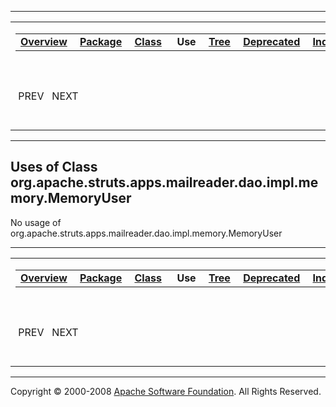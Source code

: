 ------------------------------------------------------------------------

<span id="navbar_top"></span> [](#skip-navbar_top "Skip navigation links")

<table>
<colgroup>
<col width="50%" />
<col width="50%" />
</colgroup>
<tbody>
<tr class="odd">
<td align="left"><span id="navbar_top_firstrow"></span>
<table>
<tbody>
<tr class="odd">
<td align="left"><a href="../../../../../../../../../overview-summary.html.md"><strong>Overview</strong></a> </td>
<td align="left"><a href="../package-summary.html.md"><strong>Package</strong></a> </td>
<td align="left"><a href="../../../../../../../../../org/apache/struts/apps/mailreader/dao/impl/memory/MemoryUser.html.md" title="class in org.apache.struts.apps.mailreader.dao.impl.memory"><strong>Class</strong></a> </td>
<td align="left"> <strong>Use</strong> </td>
<td align="left"><a href="../package-tree.html.md"><strong>Tree</strong></a> </td>
<td align="left"><a href="../../../../../../../../../deprecated-list.html.md"><strong>Deprecated</strong></a> </td>
<td align="left"><a href="../../../../../../../../../index-all.html.md"><strong>Index</strong></a> </td>
<td align="left"><a href="../../../../../../../../../help-doc.html.md"><strong>Help</strong></a> </td>
</tr>
</tbody>
</table></td>
<td align="left"></td>
</tr>
<tr class="even">
<td align="left"> PREV   NEXT</td>
<td align="left"><a href="../../../../../../../../../index.html.md?org/apache/struts/apps/mailreader/dao/impl/memory//class-useMemoryUser.html"><strong>FRAMES</strong></a>    <a href="MemoryUser.html"><strong>NO FRAMES</strong></a>    
<a href="../../../../../../../../../allclasses-noframe.html.md"><strong>All Classes</strong></a></td>
</tr>
</tbody>
</table>

<span id="skip-navbar_top"></span>

------------------------------------------------------------------------

**Uses of Class
 org.apache.struts.apps.mailreader.dao.impl.memory.MemoryUser**
---------------------------------------------------------------

No usage of org.apache.struts.apps.mailreader.dao.impl.memory.MemoryUser

------------------------------------------------------------------------

<span id="navbar_bottom"></span> [](#skip-navbar_bottom "Skip navigation links")

<table>
<colgroup>
<col width="50%" />
<col width="50%" />
</colgroup>
<tbody>
<tr class="odd">
<td align="left"><span id="navbar_bottom_firstrow"></span>
<table>
<tbody>
<tr class="odd">
<td align="left"><a href="../../../../../../../../../overview-summary.html.md"><strong>Overview</strong></a> </td>
<td align="left"><a href="../package-summary.html.md"><strong>Package</strong></a> </td>
<td align="left"><a href="../../../../../../../../../org/apache/struts/apps/mailreader/dao/impl/memory/MemoryUser.html.md" title="class in org.apache.struts.apps.mailreader.dao.impl.memory"><strong>Class</strong></a> </td>
<td align="left"> <strong>Use</strong> </td>
<td align="left"><a href="../package-tree.html.md"><strong>Tree</strong></a> </td>
<td align="left"><a href="../../../../../../../../../deprecated-list.html.md"><strong>Deprecated</strong></a> </td>
<td align="left"><a href="../../../../../../../../../index-all.html.md"><strong>Index</strong></a> </td>
<td align="left"><a href="../../../../../../../../../help-doc.html.md"><strong>Help</strong></a> </td>
</tr>
</tbody>
</table></td>
<td align="left"></td>
</tr>
<tr class="even">
<td align="left"> PREV   NEXT</td>
<td align="left"><a href="../../../../../../../../../index.html.md?org/apache/struts/apps/mailreader/dao/impl/memory//class-useMemoryUser.html"><strong>FRAMES</strong></a>    <a href="MemoryUser.html"><strong>NO FRAMES</strong></a>    
<a href="../../../../../../../../../allclasses-noframe.html.md"><strong>All Classes</strong></a></td>
</tr>
</tbody>
</table>

<span id="skip-navbar_bottom"></span>

------------------------------------------------------------------------

Copyright © 2000-2008 [Apache Software Foundation](http://www.apache.org/). All Rights Reserved.
